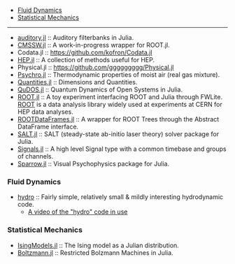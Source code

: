 * [Fluid Dynamics](#fluid-dynamics)
* [Statistical Mechanics](#statistical-mechanics)

----

- [auditory.jl](https://github.com/jfsantos/auditory.jl) :: Auditory filterbanks in Julia.
- [CMSSW.jl](https://github.com/jpata/CMSSW.jl) :: A work-in-progress wrapper for ROOT.jl.
- Codata.jl :: https://github.com/kofron/Codata.jl
- [HEP.jl](https://github.com/jpata/HEP.jl) :: A collection of methods useful for HEP.
- Physical.jl :: https://github.com/ggggggggg/Physical.jl
- [Psychro.jl](https://github.com/pjabardo/Psychro.jl) :: Thermodynamic properties of moist air (real gas mixture).
- [Quantities.jl](https://github.com/ElOceanografo/Quantities.jl) :: Dimensions and Quantities.
- [QuDOS.jl](https://github.com/acroy/QuDOS.jl) :: Quantum Dynamics of Open Systems in Julia.
- [ROOT.jl](https://github.com/jpata/ROOT.jl) :: A toy experiment interfacing ROOT and Julia through FWLite. [ROOT](http://root.cern.ch) is a data analysis library widely used at experiments at CERN for HEP data analyses.
- [ROOTDataFrames.jl](https://github.com/jpata/ROOTDataFrames.jl) :: A wrapper for ROOT Trees through the Abstract DataFrame interface.
- [SALT.jl](https://github.com/xdavidliu/SALT.jl) :: SALT (steady-state ab-initio laser theory) solver package for Julia.
- [Signals.jl](https://github.com/mbauman/Signals.jl) :: A high level Signal type with a common timebase and groups of channels.
- [Sparrow.jl](https://github.com/rennis250/Sparrow.jl) :: Visual Psychophysics package for Julia.

### Fluid Dynamics 
- [hydro](http://github.com/natj/hydro) :: Fairly simple, relatively small & mildly interesting hydrodynamic code.
   * [A video of the "hydro" code in use](https://vimeo.com/95607699)


### Statistical Mechanics
- [IsingModels.jl](https://github.com/johnmyleswhite/IsingModels.jl) :: The Ising model as a Julian distribution.
- [Boltzmann.jl](https://github.com/faithlessfriend/Boltzmann.jl) :: Restricted Bolzmann Machines in Julia.


